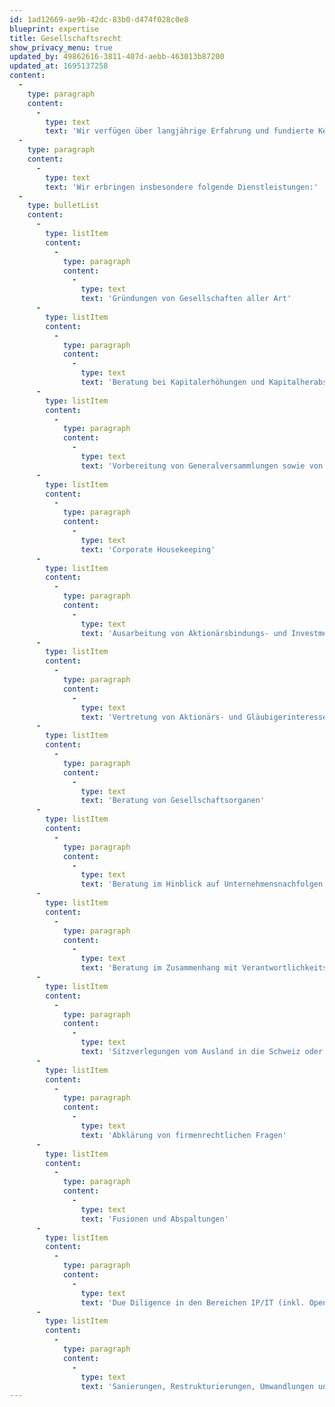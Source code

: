 ```yaml
---
id: 1ad12669-ae9b-42dc-83b0-d474f028c0e8
blueprint: expertise
title: Gesellschaftsrecht
show_privacy_menu: true
updated_by: 49862616-3811-407d-aebb-463013b87200
updated_at: 1695137258
content:
  -
    type: paragraph
    content:
      -
        type: text
        text: 'Wir verfügen über langjährige Erfahrung und fundierte Kenntnisse im Gesellschaftsrecht. Dabei berücksichtigen wir auch damit zusammenhängende Themen des Steuer- oder Wettbewerbsrechts.'
  -
    type: paragraph
    content:
      -
        type: text
        text: 'Wir erbringen insbesondere folgende Dienstleistungen:'
  -
    type: bulletList
    content:
      -
        type: listItem
        content:
          -
            type: paragraph
            content:
              -
                type: text
                text: 'Gründungen von Gesellschaften aller Art'
      -
        type: listItem
        content:
          -
            type: paragraph
            content:
              -
                type: text
                text: 'Beratung bei Kapitalerhöhungen und Kapitalherabset-zungen'
      -
        type: listItem
        content:
          -
            type: paragraph
            content:
              -
                type: text
                text: 'Vorbereitung von Generalversammlungen sowie von Sitzungen der Leitungsorgane'
      -
        type: listItem
        content:
          -
            type: paragraph
            content:
              -
                type: text
                text: 'Corporate Housekeeping'
      -
        type: listItem
        content:
          -
            type: paragraph
            content:
              -
                type: text
                text: 'Ausarbeitung von Aktionärsbindungs- und Investment-verträgen'
      -
        type: listItem
        content:
          -
            type: paragraph
            content:
              -
                type: text
                text: 'Vertretung von Aktionärs- und Gläubigerinteressen ge-genüber Gesellschaften oder deren Organen'
      -
        type: listItem
        content:
          -
            type: paragraph
            content:
              -
                type: text
                text: 'Beratung von Gesellschaftsorganen'
      -
        type: listItem
        content:
          -
            type: paragraph
            content:
              -
                type: text
                text: 'Beratung im Hinblick auf Unternehmensnachfolgen'
      -
        type: listItem
        content:
          -
            type: paragraph
            content:
              -
                type: text
                text: 'Beratung im Zusammenhang mit Verantwortlichkeitsfra-gen'
      -
        type: listItem
        content:
          -
            type: paragraph
            content:
              -
                type: text
                text: 'Sitzverlegungen vom Ausland in die Schweiz oder um-gekehrt'
      -
        type: listItem
        content:
          -
            type: paragraph
            content:
              -
                type: text
                text: 'Abklärung von firmenrechtlichen Fragen'
      -
        type: listItem
        content:
          -
            type: paragraph
            content:
              -
                type: text
                text: 'Fusionen und Abspaltungen'
      -
        type: listItem
        content:
          -
            type: paragraph
            content:
              -
                type: text
                text: 'Due Diligence in den Bereichen IP/IT (inkl. Open-Source-Lizenzen)'
      -
        type: listItem
        content:
          -
            type: paragraph
            content:
              -
                type: text
                text: 'Sanierungen, Restrukturierungen, Umwandlungen und Liquidationen von Gesellschaften'
---
```


